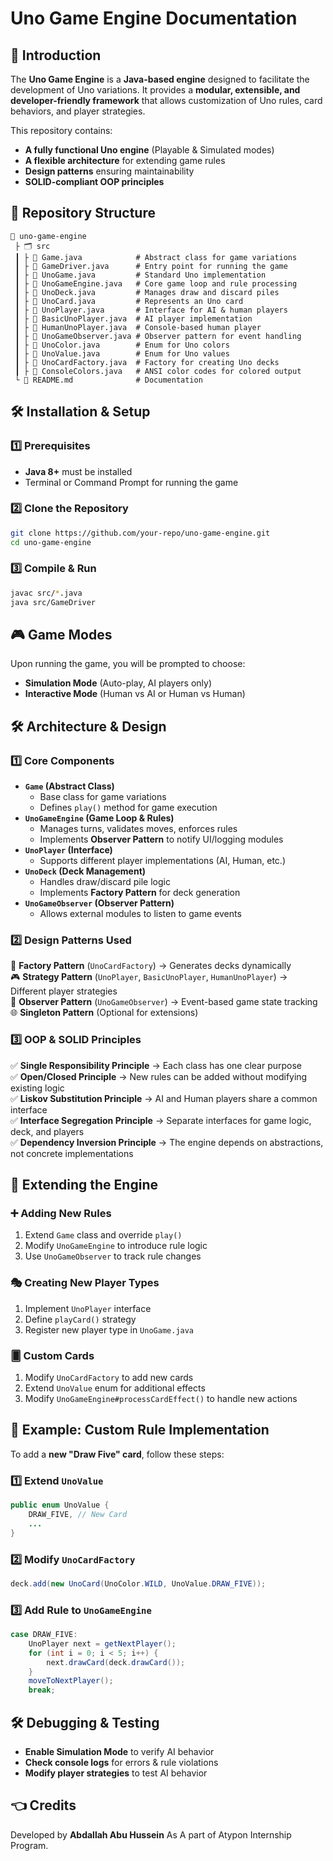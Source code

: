 # Uno Game Engine Documentation

## 📌 Introduction
The **Uno Game Engine** is a **Java-based engine** designed to facilitate the development of Uno variations. It provides a **modular, extensible, and developer-friendly framework** that allows customization of Uno rules, card behaviors, and player strategies.

This repository contains:
- **A fully functional Uno engine** (Playable & Simulated modes)
- **A flexible architecture** for extending game rules
- **Design patterns** ensuring maintainability
- **SOLID-compliant OOP principles**

## 📂 Repository Structure
```
📆 uno-game-engine
 ├ 🗂 src
 ┃ ├ 📄 Game.java            # Abstract class for game variations
 ┃ ├ 📄 GameDriver.java      # Entry point for running the game
 ┃ ├ 📄 UnoGame.java         # Standard Uno implementation
 ┃ ├ 📄 UnoGameEngine.java   # Core game loop and rule processing
 ┃ ├ 📄 UnoDeck.java         # Manages draw and discard piles
 ┃ ├ 📄 UnoCard.java         # Represents an Uno card
 ┃ ├ 📄 UnoPlayer.java       # Interface for AI & human players
 ┃ ├ 📄 BasicUnoPlayer.java  # AI player implementation
 ┃ ├ 📄 HumanUnoPlayer.java  # Console-based human player
 ┃ ├ 📄 UnoGameObserver.java # Observer pattern for event handling
 ┃ ├ 📄 UnoColor.java        # Enum for Uno colors
 ┃ ├ 📄 UnoValue.java        # Enum for Uno values
 ┃ ├ 📄 UnoCardFactory.java  # Factory for creating Uno decks
 ┃ ├ 📄 ConsoleColors.java   # ANSI color codes for colored output
 └ 📄 README.md              # Documentation
```

## 🛠️ Installation & Setup
### 1️⃣ Prerequisites
- **Java 8+** must be installed
- Terminal or Command Prompt for running the game

### 2️⃣ Clone the Repository
```sh
git clone https://github.com/your-repo/uno-game-engine.git
cd uno-game-engine
```

### 3️⃣ Compile & Run
```sh
javac src/*.java
java src/GameDriver
```

## 🎮 Game Modes
Upon running the game, you will be prompted to choose:
- **Simulation Mode** (Auto-play, AI players only)
- **Interactive Mode** (Human vs AI or Human vs Human)

## 🛠️ Architecture & Design

### 1️⃣ **Core Components**
- **`Game` (Abstract Class)**
    - Base class for game variations
    - Defines `play()` method for game execution
- **`UnoGameEngine` (Game Loop & Rules)**
    - Manages turns, validates moves, enforces rules
    - Implements **Observer Pattern** to notify UI/logging modules
- **`UnoPlayer` (Interface)**
    - Supports different player implementations (AI, Human, etc.)
- **`UnoDeck` (Deck Management)**
    - Handles draw/discard pile logic
    - Implements **Factory Pattern** for deck generation
- **`UnoGameObserver` (Observer Pattern)**
    - Allows external modules to listen to game events

### 2️⃣ **Design Patterns Used**
🔄 **Factory Pattern** (`UnoCardFactory`) → Generates decks dynamically  
🎮 **Strategy Pattern** (`UnoPlayer`, `BasicUnoPlayer`, `HumanUnoPlayer`) → Different player strategies  
📝 **Observer Pattern** (`UnoGameObserver`) → Event-based game state tracking  
🌐 **Singleton Pattern** (Optional for extensions)

### 3️⃣ **OOP & SOLID Principles**
✅ **Single Responsibility Principle** → Each class has one clear purpose  
✅ **Open/Closed Principle** → New rules can be added without modifying existing logic  
✅ **Liskov Substitution Principle** → AI and Human players share a common interface  
✅ **Interface Segregation Principle** → Separate interfaces for game logic, deck, and players  
✅ **Dependency Inversion Principle** → The engine depends on abstractions, not concrete implementations

## 🔄 Extending the Engine
### ➕ **Adding New Rules**
1. Extend `Game` class and override `play()`
2. Modify `UnoGameEngine` to introduce rule logic
3. Use `UnoGameObserver` to track rule changes

### 🎭 **Creating New Player Types**
1. Implement `UnoPlayer` interface
2. Define `playCard()` strategy
3. Register new player type in `UnoGame.java`

### 🂠 **Custom Cards**
1. Modify `UnoCardFactory` to add new cards
2. Extend `UnoValue` enum for additional effects
3. Modify `UnoGameEngine#processCardEffect()` to handle new actions

## 📝 Example: Custom Rule Implementation
To add a **new "Draw Five" card**, follow these steps:

### 1️⃣ Extend `UnoValue`
```java
public enum UnoValue {
    DRAW_FIVE, // New Card
    ...
}
```
### 2️⃣ Modify `UnoCardFactory`
```java
deck.add(new UnoCard(UnoColor.WILD, UnoValue.DRAW_FIVE));
```
### 3️⃣ Add Rule to `UnoGameEngine`
```java
case DRAW_FIVE:
    UnoPlayer next = getNextPlayer();
    for (int i = 0; i < 5; i++) {
        next.drawCard(deck.drawCard());
    }
    moveToNextPlayer();
    break;
```

## 🛠️ Debugging & Testing
- **Enable Simulation Mode** to verify AI behavior
- **Check console logs** for errors & rule violations
- **Modify player strategies** to test AI behavior



## 👈 Credits
Developed by **Abdallah Abu Hussein** As A part of Atypon Internship Program. 
```

